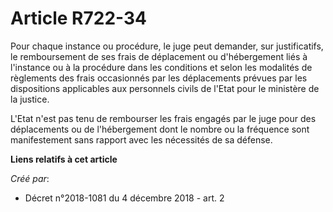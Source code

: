 # Article R722-34

Pour chaque instance ou procédure, le juge peut demander, sur justificatifs, le remboursement de ses frais de déplacement ou
d'hébergement liés à l'instance ou à la procédure dans les conditions et selon les modalités de règlements des frais
occasionnés par les déplacements prévues par les dispositions applicables aux personnels civils de l'Etat pour le ministère
de la justice.

L'Etat n'est pas tenu de rembourser les frais engagés par le juge pour des déplacements ou de l'hébergement dont le nombre ou
la fréquence sont manifestement sans rapport avec les nécessités de sa défense.

**Liens relatifs à cet article**

_Créé par_:

  - Décret n°2018-1081 du 4 décembre 2018 - art. 2
